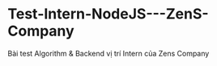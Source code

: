 # Test-Intern-NodeJS---ZenS-Company
Bài test Algorithm &amp; Backend vị trí Intern của Zens Company
